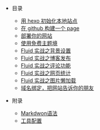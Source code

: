 * 目录  
  * [用 hexo 初始化本地站点](第一节)
  * [在 github 构建一个 page](第一节)
  * [部署你的网站](第一节)
  * [使用免费主题境](第一节)
  * [Fluid 实战之背景设置](第一节)
  * [Fluid 实战之博客发布](第一节)
  * [Fluid 实战之评论功能](第一节)
  * [Fluid 实战之网页统计](第一节)
  * [Fluid 实战之图片懒加载](第一节)
  * [域名绑定，把网站告诉你的朋友](第一节)

* 附录
    * [Markdwon语法](第一节)
    * [工具配置](第一节)